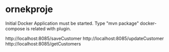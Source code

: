 # ornekproje
Initial
Docker Application must be started.
Type "mvn package"
docker-compose is related with plugin.

http://localhost:8085/saveCustomer
http://localhost:8085/updateCustomer
http://localhost:8085/getCustomers
